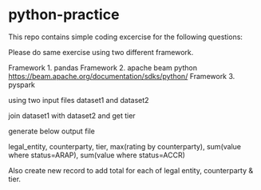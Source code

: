 # python-practice

This repo contains simple coding excercise for the following questions: 

Please do same exercise using two different framework.

Framework 1. pandas
Framework 2. apache beam python https://beam.apache.org/documentation/sdks/python/
Framework 3. pyspark


using two input files dataset1 and dataset2

join dataset1 with dataset2 and get tier

generate below output file

legal_entity, counterparty, tier, max(rating by counterparty), sum(value where status=ARAP), 
sum(value where status=ACCR)

Also create new record to add total for each of legal entity, counterparty & tier.
